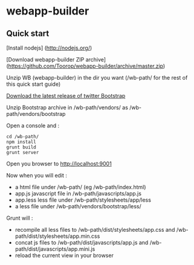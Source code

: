webapp-builder
==============


## Quick start

[Install nodejs] (http://nodejs.org/)

[Download webapp-builder ZIP archive] (https://github.com/Toorop/webapp-builder/archive/master.zip)

Unzip WB (webapp-builder) in the dir you want (/wb-path/ for the rest of this quick start guide)

[Download the latest release of twitter Bootstrap](https://github.com/twbs/bootstrap/zipball/3.0.0-wip)

Unzip Bootstrap archive in /wb-path/vendors/ as /wb-path/vendors/bootstrap

Open a console and :

    cd /wb-path/
    npm install
    grunt build
    grunt server

Open you browser to [http://localhost:9001](http://localhost:9001)

Now when you will edit :

* a html file under /wb-path/ (eg /wb-path/index.html)
* app.js javascript file in /wb-path/javascripts/app.js
* app.less less file under /wb-path/stylesheets/app/less
* a less file under /wb-path/vendors/bootstrap/less/

Grunt will :

* recompile all less files to /wb-path/dist/stylesheets/app.css and /wb-path/dist/stylesheets/app.min.css
* concat js files to /wb-path/dist/javascripts/app.js and /wb-path/dist/javascripts/app.mini.js
* reload the current view in your browser

